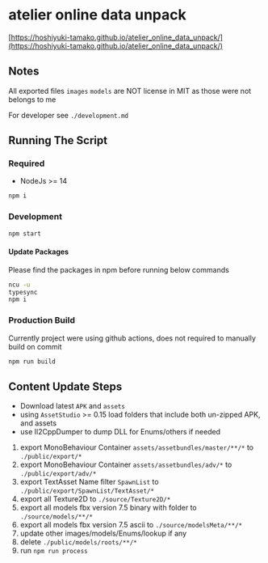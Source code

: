 # atelier online data unpack

[https://hoshiyuki-tamako.github.io/atelier_online_data_unpack/](https://hoshiyuki-tamako.github.io/atelier_online_data_unpack/)

## Notes

All exported files `images` `models` are NOT license in MIT as those were not belongs to me

For developer see `./development.md`

## Running The Script

### Required

- NodeJs >= 14

```bash
npm i
```

### Development

```bash
npm start
```

#### Update Packages

Please find the packages in npm before running below commands

```bash
ncu -u
typesync
npm i
```

### Production Build

Currently project were using github actions, does not required to manually build on commit

```bash
npm run build
```

## Content Update Steps

- Download latest `APK` and `assets`
- using `AssetStudio` >= 0.15 load folders that include both un-zipped APK, and assets
- use Il2CppDumper to dump DLL for Enums/others if needed

1. export MonoBehaviour Container `assets/assetbundles/master/**/*` to `./public/export/*`
2. export MonoBehaviour Container `assets/assetbundles/adv/*` to `./public/export/adv/*`
3. export TextAsset Name filter `SpawnList` to `./public/export/SpawnList/TextAsset/*`
4. export all Texture2D to `./source/Texture2D/*`
5. export all models fbx version 7.5 binary with folder to `./source/models/**/*`
6. export all models fbx version 7.5 ascii to `./source/modelsMeta/**/*`
7. update other images/models/Enums/lookup if any
8. delete `./public/models/roots/**/*`
9. run `npm run process`
